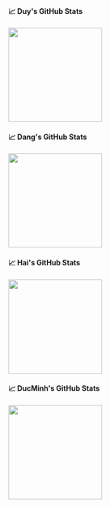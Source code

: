 #### &#x1f4c8; Duy's GitHub Stats

<img align="center" src="https://github-readme-stats-mauve-gamma-68.vercel.app/api?username=duy12i1i7&orgId=O_kgDODNKiVA&include_all_commits=true&count_private=true&theme=tokyonight&show_icons=true&role=OWNER,ORGANIZATION_MEMBER,COLLABORATOR" height="185px" /> 

#### &#x1f4c8; Dang's GitHub Stats

<img align="center" src="https://github-readme-stats-mauve-gamma-68.vercel.app/api?username=Justindohust&orgId=O_kgDODNKiVA&include_all_commits=true&count_private=true&theme=tokyonight&show_icons=true&role=OWNER,ORGANIZATION_MEMBER,COLLABORATOR" height="185px" /> 

#### &#x1f4c8; Hai's GitHub Stats

<img align="center" src="https://github-readme-stats-mauve-gamma-68.vercel.app/api?username=HoXuanHai3407&orgId=O_kgDODNKiVA&include_all_commits=true&count_private=true&theme=tokyonight&show_icons=true&role=OWNER,ORGANIZATION_MEMBER,COLLABORATOR" height="185px" /> 

#### &#x1f4c8; DucMinh's GitHub Stats

<img align="center" src="https://github-readme-stats-mauve-gamma-68.vercel.app/api?username=dukeb1212&orgId=O_kgDODNKiVA&include_all_commits=true&count_private=true&theme=tokyonight&show_icons=true&role=OWNER,ORGANIZATION_MEMBER,COLLABORATOR" height="185px" />
